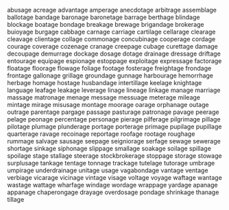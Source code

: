 abusage
acreage
advantage
amperage
anecdotage
arbitrage
assemblage
ballotage
bandage
baronage
baronetage
barrage
berthage
blindage
blockage
boatage
bondage
breakage
brewage
brigandage
brokerage
buioyage
burgage
cabbage
carnage
carriage
cartilage
cellarage
clearage
cleavage
clientage
collage
commonage
concubinage
cooperage
cordage
courage
coverage
cozenage
cranage
creepage
cubage
curettage
damage
decoupage
demurrage
dockage
dosage
dotage
drainage
dressage
driftage
entourage
equipage
espionage
estoppage
exploitage
expressage
factorage
floatage
floorage
flowage
foliage
footage
fosterage
freightage
frondage
frontage
gallonage
grillage
groundage
gunnage
harbourage
hemorrhage
herbage
homage
hostage
husbandage
intertillage
keelage
knightage
language
leafage
leakage
leverage
linage
lineage
linkage
manage
marriage
massage
matronage
menage
message
messuage
meterage
mileage
mintage
mirage
misusage
montage
moorage
oarage
orphanage
outage
outrage
parentage
pargage
passage
pasturage
patronage
pavage
peerage
pelage
peonage
percentage
personage
pierage
pilferage
pilgrimage
pillage
pilotage
plumage
plunderage
portage
porterage
primage
pupilage
pupillage
quarterage
ravage
recoinage
reportage
roofage
rootage
roughage
rummage
salvage
sausage
seepage
seigniorage
serfage
sewage
sewerage
shortage
sinkage
siphonage
slippage
smallage
soakage
soilage
spillage
spoilage
stage
stallage
steerage
stockbrokerage
stoppage
storage
stowage
surplusage
tankage
tentage
tonnage
trackage
tutelage
tutorage
umbrage
umpirage
underdrainage
unitage
usage
vagabondage
vantage
ventage
verbiage
vicarage
vicinage
vintage
visage
voltage
voyage
waftage
wantage
wastage
wattage
wharfage
windage
wordage
wrappage
yardage
apanage
appanage
chaperongage
drayage
overdosage
pondage
shrinkage
thanage
tillage


